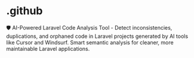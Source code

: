 # .github
🛡️ AI-Powered Laravel Code Analysis Tool - Detect inconsistencies, duplications, and orphaned code in Laravel projects generated by AI tools like Cursor and Windsurf. Smart semantic analysis for cleaner, more maintainable Laravel applications.
